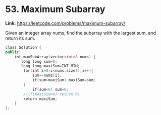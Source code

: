 # 53. Maximum Subarray

**Link:** https://leetcode.com/problems/maximum-subarray/

Given an integer array nums, find the subarray with the largest sum, and return its sum.

```cpp
class Solution {
public:
    int maxSubArray(vector<int>& nums) {
       long long sum=0;
       long long maxiSum=INT_MIN;
        for(int i=0;i<nums.size();i++){
            sum+=nums[i];
            if(sum>maxiSum) maxiSum=sum;
        }
            if(sum<0) sum=0;
        //if(maxiSum<0) return 0;
        return maxiSum;
    }
};
```
